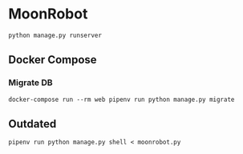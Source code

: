 # MoonRobot

```
python manage.py runserver
```

## Docker Compose

### Migrate DB

```
docker-compose run --rm web pipenv run python manage.py migrate
```

## Outdated

```
pipenv run python manage.py shell < moonrobot.py
```

